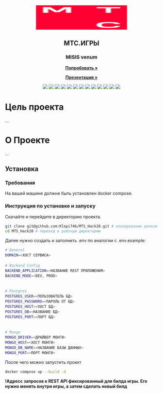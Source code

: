 <br />
<div align="center">
    <img src="media/logo.svg" alt="Logo" width="300" height="80">

  <h2 align="center">MTC.ИГРЫ</h3>
  <h3 align="center">MISIS venum</h3>
  <p align="center">
    <a href=""><strong>Попробовать »</strong></a>
  </p>
<p align="center">
    <a href=""><strong>Презентация »</strong></a>
  </p>
</div>

<div align="center">

<img src="https://img.shields.io/badge/c%23-%23239120.svg?style=for-the-badge&logo=csharp&logoColor=white">
<img src="https://img.shields.io/badge/python-3670A0?style=for-the-badge&logo=python&logoColor=ffdd54">
<img src="https://img.shields.io/badge/unity-%23000000.svg?style=for-the-badge&logo=unity&logoColor=white">
<img src="https://img.shields.io/badge/FastAPI-005571?style=for-the-badge&logo=fastapi">
<img src="https://img.shields.io/badge/MongoDB-%234ea94b.svg?style=for-the-badge&logo=mongodb&logoColor=white">
<img src="https://img.shields.io/badge/postgres-%23316192.svg?style=for-the-badge&logo=postgresql&logoColor=white">
<img src="https://img.shields.io/badge/WebGL-990000?logo=webgl&logoColor=white&style=for-the-badge">
<img src="https://img.shields.io/badge/figma-%23F24E1E.svg?style=for-the-badge&logo=figma&logoColor=white">
<img src="https://img.shields.io/badge/nginx-%23009639.svg?style=for-the-badge&logo=nginx&logoColor=white">
<img src="https://img.shields.io/badge/docker-%230db7ed.svg?style=for-the-badge&logo=docker&logoColor=white">
<img src="https://img.shields.io/badge/git-%23F05033.svg?style=for-the-badge&logo=git&logoColor=white">
<img src="https://img.shields.io/badge/github-%23121011.svg?style=for-the-badge&logo=github&logoColor=white">
<img src="https://img.shields.io/badge/Linux-FCC624?style=for-the-badge&logo=linux&logoColor=black">


</div>

# Цель проекта 
...

# О Проекте
...

## Установка 

### Требования 
На вашей машине должне быть установлен docker compose.

### Инструкция по установке и запуску 

Скачайте и перейдите в директорию проекта.
```zsh
git clone git@github.com:Klopi746/MTS_Hack20.git # клонирование репозитория
cd MTS_Hack20 # переход в рабочую директорию

```
Далее нужно создать и заполнить .env по аналогии с .env.example:
```zsh
# General
DOMAIN=<ХОСТ СЕРВИСА>

# Backend Config
BACKEND_APPLICATION=<НАЗВАНИЕ REST ПРИЛОЖЕНИЯ>
BACKEND_MODE=<DEV, PROD>


# Postgres
POSTGRES_USER=<ПОЛЬЗОВАТЕЛЬ БД>
POSTGRES_PASSWORD=<ПАРОЛЬ ОТ БД>
POSTGRES_HOST=<ХОСТ БД>
POSTGRES_DB=<НАЗВАНИЕ БД>
POSTGRES_PORT=<ПОРТ БД>


# Mongo
MONGO_DRIVER=<ДРАЙВЕР МОНГИ>
MONGO_HOST=<ХОСТ МОНГИ>
MONGO_DB_NAME=<НАЗВАНИЕ БАЗЫ ДАННЫХ>
MONGO_PORT=<ПОРТ МОНГИ>
```

После чего можно запустить проект
```zsh
docker compose up --build -d
```

**!Адресс запросов к REST API фиксированный для билда игры. Его нужно менять внутри игры, а затем сделать новый билд**




